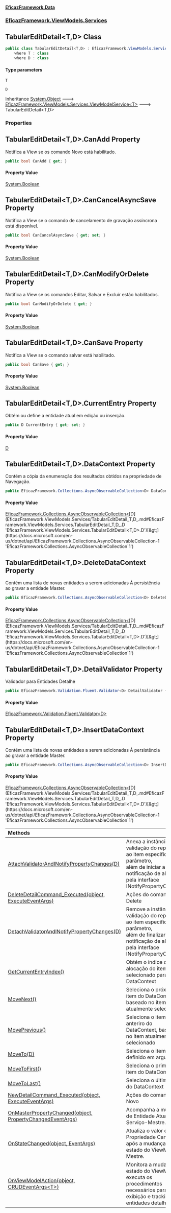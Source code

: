 #### [EficazFramework.Data](EficazFrameworkData.md 'EficazFramework Data')
### [EficazFramework.ViewModels.Services](EficazFrameworkData.md#EficazFramework.ViewModels.Services 'EficazFramework.ViewModels.Services')

## TabularEditDetail<T,D> Class

```csharp
public class TabularEditDetail<T,D> : EficazFramework.ViewModels.Services.ViewModelService<T>
    where T : class
    where D : class
```
#### Type parameters

<a name='EficazFramework.ViewModels.Services.TabularEditDetail_T,D_.T'></a>

`T`

<a name='EficazFramework.ViewModels.Services.TabularEditDetail_T,D_.D'></a>

`D`

Inheritance [System.Object](https://docs.microsoft.com/en-us/dotnet/api/System.Object 'System.Object') &#129106; [EficazFramework.ViewModels.Services.ViewModelService&lt;](EficazFramework.ViewModels.Services/ViewModelService_T_.md 'EficazFramework.ViewModels.Services.ViewModelService<T>')[T](EficazFramework.ViewModels.Services/TabularEditDetail_T,D_.md#EficazFramework.ViewModels.Services.TabularEditDetail_T,D_.T 'EficazFramework.ViewModels.Services.TabularEditDetail<T,D>.T')[&gt;](EficazFramework.ViewModels.Services/ViewModelService_T_.md 'EficazFramework.ViewModels.Services.ViewModelService<T>') &#129106; TabularEditDetail<T,D>
### Properties

<a name='EficazFramework.ViewModels.Services.TabularEditDetail_T,D_.CanAdd'></a>

## TabularEditDetail<T,D>.CanAdd Property

Notifica a View se os comando Novo está habilitado.

```csharp
public bool CanAdd { get; }
```

#### Property Value
[System.Boolean](https://docs.microsoft.com/en-us/dotnet/api/System.Boolean 'System.Boolean')

<a name='EficazFramework.ViewModels.Services.TabularEditDetail_T,D_.CanCancelAsyncSave'></a>

## TabularEditDetail<T,D>.CanCancelAsyncSave Property

Notifica a View se o comando de cancelamento de gravação assíncrona está disponível.

```csharp
public bool CanCancelAsyncSave { get; set; }
```

#### Property Value
[System.Boolean](https://docs.microsoft.com/en-us/dotnet/api/System.Boolean 'System.Boolean')

<a name='EficazFramework.ViewModels.Services.TabularEditDetail_T,D_.CanModifyOrDelete'></a>

## TabularEditDetail<T,D>.CanModifyOrDelete Property

Notifica a View se os comandos Editar, Salvar e Excluir estão habilitados.

```csharp
public bool CanModifyOrDelete { get; }
```

#### Property Value
[System.Boolean](https://docs.microsoft.com/en-us/dotnet/api/System.Boolean 'System.Boolean')

<a name='EficazFramework.ViewModels.Services.TabularEditDetail_T,D_.CanSave'></a>

## TabularEditDetail<T,D>.CanSave Property

Notifica a View se o comando salvar está habilitado.

```csharp
public bool CanSave { get; }
```

#### Property Value
[System.Boolean](https://docs.microsoft.com/en-us/dotnet/api/System.Boolean 'System.Boolean')

<a name='EficazFramework.ViewModels.Services.TabularEditDetail_T,D_.CurrentEntry'></a>

## TabularEditDetail<T,D>.CurrentEntry Property

Obtém ou define a entidade atual em edição ou inserção.

```csharp
public D CurrentEntry { get; set; }
```

#### Property Value
[D](EficazFramework.ViewModels.Services/TabularEditDetail_T,D_.md#EficazFramework.ViewModels.Services.TabularEditDetail_T,D_.D 'EficazFramework.ViewModels.Services.TabularEditDetail<T,D>.D')

<a name='EficazFramework.ViewModels.Services.TabularEditDetail_T,D_.DataContext'></a>

## TabularEditDetail<T,D>.DataContext Property

Contém a cópia da enumeração dos resultados obtidos na propriedade de Navegação.

```csharp
public EficazFramework.Collections.AsyncObservableCollection<D> DataContext { get; set; }
```

#### Property Value
[EficazFramework.Collections.AsyncObservableCollection&lt;](https://docs.microsoft.com/en-us/dotnet/api/EficazFramework.Collections.AsyncObservableCollection-1 'EficazFramework.Collections.AsyncObservableCollection`1')[D](EficazFramework.ViewModels.Services/TabularEditDetail_T,D_.md#EficazFramework.ViewModels.Services.TabularEditDetail_T,D_.D 'EficazFramework.ViewModels.Services.TabularEditDetail<T,D>.D')[&gt;](https://docs.microsoft.com/en-us/dotnet/api/EficazFramework.Collections.AsyncObservableCollection-1 'EficazFramework.Collections.AsyncObservableCollection`1')

<a name='EficazFramework.ViewModels.Services.TabularEditDetail_T,D_.DeleteDataContext'></a>

## TabularEditDetail<T,D>.DeleteDataContext Property

Contém uma lista de novas entidades a serem adicionadas À persistência ao gravar a entidade Master.

```csharp
public EficazFramework.Collections.AsyncObservableCollection<D> DeleteDataContext { get; set; }
```

#### Property Value
[EficazFramework.Collections.AsyncObservableCollection&lt;](https://docs.microsoft.com/en-us/dotnet/api/EficazFramework.Collections.AsyncObservableCollection-1 'EficazFramework.Collections.AsyncObservableCollection`1')[D](EficazFramework.ViewModels.Services/TabularEditDetail_T,D_.md#EficazFramework.ViewModels.Services.TabularEditDetail_T,D_.D 'EficazFramework.ViewModels.Services.TabularEditDetail<T,D>.D')[&gt;](https://docs.microsoft.com/en-us/dotnet/api/EficazFramework.Collections.AsyncObservableCollection-1 'EficazFramework.Collections.AsyncObservableCollection`1')

<a name='EficazFramework.ViewModels.Services.TabularEditDetail_T,D_.DetailValidator'></a>

## TabularEditDetail<T,D>.DetailValidator Property

Validador para Entidades Detalhe

```csharp
public EficazFramework.Validation.Fluent.Validator<D> DetailValidator { get; set; }
```

#### Property Value
[EficazFramework.Validation.Fluent.Validator&lt;](EficazFramework.Validation.Fluent/Validator_T_.md 'EficazFramework.Validation.Fluent.Validator<T>')[D](EficazFramework.ViewModels.Services/TabularEditDetail_T,D_.md#EficazFramework.ViewModels.Services.TabularEditDetail_T,D_.D 'EficazFramework.ViewModels.Services.TabularEditDetail<T,D>.D')[&gt;](EficazFramework.Validation.Fluent/Validator_T_.md 'EficazFramework.Validation.Fluent.Validator<T>')

<a name='EficazFramework.ViewModels.Services.TabularEditDetail_T,D_.InsertDataContext'></a>

## TabularEditDetail<T,D>.InsertDataContext Property

Contém uma lista de novas entidades a serem adicionadas À persistência ao gravar a entidade Master.

```csharp
public EficazFramework.Collections.AsyncObservableCollection<D> InsertDataContext { get; set; }
```

#### Property Value
[EficazFramework.Collections.AsyncObservableCollection&lt;](https://docs.microsoft.com/en-us/dotnet/api/EficazFramework.Collections.AsyncObservableCollection-1 'EficazFramework.Collections.AsyncObservableCollection`1')[D](EficazFramework.ViewModels.Services/TabularEditDetail_T,D_.md#EficazFramework.ViewModels.Services.TabularEditDetail_T,D_.D 'EficazFramework.ViewModels.Services.TabularEditDetail<T,D>.D')[&gt;](https://docs.microsoft.com/en-us/dotnet/api/EficazFramework.Collections.AsyncObservableCollection-1 'EficazFramework.Collections.AsyncObservableCollection`1')

| Methods | |
| :--- | :--- |
| [AttachValidatorAndINotifyPropertyChanges(D)](EficazFramework.ViewModels.Services/TabularEditDetail_T,D_/AttachValidatorAndINotifyPropertyChanges(D).md 'EficazFramework.ViewModels.Services.TabularEditDetail<T,D>.AttachValidatorAndINotifyPropertyChanges(D)') | Anexa a instância de validação do repositório ao item especificado no parâmetro,<br/>além de iniciar a notificação de alteração pela interface INotifyPropertyChanged |
| [DeleteDetailCommand_Executed(object, ExecuteEventArgs)](EficazFramework.ViewModels.Services/TabularEditDetail_T,D_/DeleteDetailCommand_Executed(object,ExecuteEventArgs).md 'EficazFramework.ViewModels.Services.TabularEditDetail<T,D>.DeleteDetailCommand_Executed(object, EficazFramework.Events.ExecuteEventArgs)') | Ações do comando Delete |
| [DetachValidatorAndINotifyPropertyChanges(D)](EficazFramework.ViewModels.Services/TabularEditDetail_T,D_/DetachValidatorAndINotifyPropertyChanges(D).md 'EficazFramework.ViewModels.Services.TabularEditDetail<T,D>.DetachValidatorAndINotifyPropertyChanges(D)') | Remove a instância de validação do repositório ao item especificado no parâmetro,<br/>além de finalizar a notificação de alteração pela interface INotifyPropertyChanged |
| [GetCurrentEntryIndex()](EficazFramework.ViewModels.Services/TabularEditDetail_T,D_/GetCurrentEntryIndex().md 'EficazFramework.ViewModels.Services.TabularEditDetail<T,D>.GetCurrentEntryIndex()') | Obtém o índice de alocação do item selecionado para com o DataContext |
| [MoveNext()](EficazFramework.ViewModels.Services/TabularEditDetail_T,D_/MoveNext().md 'EficazFramework.ViewModels.Services.TabularEditDetail<T,D>.MoveNext()') | Seleciona o próximo item do DataContext, baseado no item atualmente selecionado |
| [MovePrevious()](EficazFramework.ViewModels.Services/TabularEditDetail_T,D_/MovePrevious().md 'EficazFramework.ViewModels.Services.TabularEditDetail<T,D>.MovePrevious()') | Seleciona o item anteriro do DataContext, baseado no item atualmente selecionado |
| [MoveTo(D)](EficazFramework.ViewModels.Services/TabularEditDetail_T,D_/MoveTo(D).md 'EficazFramework.ViewModels.Services.TabularEditDetail<T,D>.MoveTo(D)') | Seleciona o item definido em argumento |
| [MoveToFirst()](EficazFramework.ViewModels.Services/TabularEditDetail_T,D_/MoveToFirst().md 'EficazFramework.ViewModels.Services.TabularEditDetail<T,D>.MoveToFirst()') | Seleciona o primeiro item do DataContext |
| [MoveToLast()](EficazFramework.ViewModels.Services/TabularEditDetail_T,D_/MoveToLast().md 'EficazFramework.ViewModels.Services.TabularEditDetail<T,D>.MoveToLast()') | Seleciona o último item do DataContext |
| [NewDetailCommand_Executed(object, ExecuteEventArgs)](EficazFramework.ViewModels.Services/TabularEditDetail_T,D_/NewDetailCommand_Executed(object,ExecuteEventArgs).md 'EficazFramework.ViewModels.Services.TabularEditDetail<T,D>.NewDetailCommand_Executed(object, EficazFramework.Events.ExecuteEventArgs)') | Ações do comando Novo |
| [OnMasterPropertyChanged(object, PropertyChangedEventArgs)](EficazFramework.ViewModels.Services/TabularEditDetail_T,D_/OnMasterPropertyChanged(object,PropertyChangedEventArgs).md 'EficazFramework.ViewModels.Services.TabularEditDetail<T,D>.OnMasterPropertyChanged(object, System.ComponentModel.PropertyChangedEventArgs)') | Acompanha a mudança de Entidade Atual do Serviço-Mestre. |
| [OnStateChanged(object, EventArgs)](EficazFramework.ViewModels.Services/TabularEditDetail_T,D_/OnStateChanged(object,EventArgs).md 'EficazFramework.ViewModels.Services.TabularEditDetail<T,D>.OnStateChanged(object, System.EventArgs)') | Atualiza o valor da Propriedade CanSave após a mudança de estado do ViewModel Mestre. |
| [OnViewModelAction(object, CRUDEventArgs&lt;T&gt;)](EficazFramework.ViewModels.Services/TabularEditDetail_T,D_/OnViewModelAction(object,CRUDEventArgs_T_).md 'EficazFramework.ViewModels.Services.TabularEditDetail<T,D>.OnViewModelAction(object, EficazFramework.Events.CRUDEventArgs<T>)') | Monitora a mudança de estado do ViewModel e executa os procedimentos <br/>necessários para exibição e tracking de entidades detalhes |
